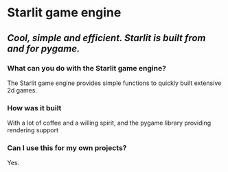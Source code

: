# Starlit game engine
## *Cool, simple and efficient. Starlit is built from and for pygame.*
### What can you do with the Starlit game engine?
The Starlit game engine provides simple functions to quickly built extensive 2d games.
### How was it built
With a lot of coffee and a willing spirit, and the pygame library providing rendering support
### Can I use this for my own projects?
Yes.